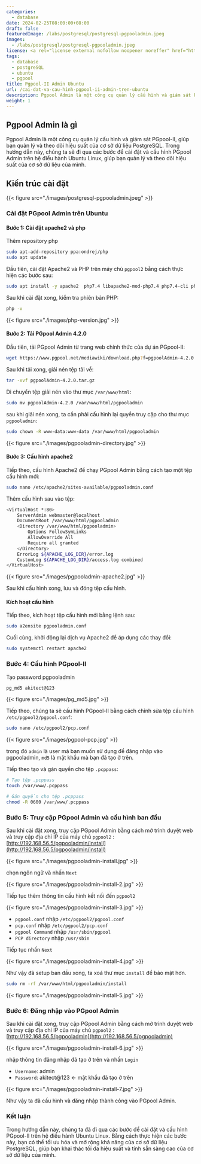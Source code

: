 ```yaml
---
categories:
  - database
date: 2024-02-25T08:00:00+08:00
draft: false
featuredImage: /labs/postgresql/postgresql-pgpooladmin.jpeg
images:
  - /labs/postgresql/postgresql-pgpooladmin.jpeg
license: <a rel="license external nofollow noopener noreffer" href="https://creativecommons.org/licenses/by-nc/4.0/" target="_blank">CC BY-NC 4.0</a>
tags:
  - database
  - postgreSQL
  - ubuntu
  - pgpool
title: Pgpool-II Admin Ubuntu 
url: /cai-dat-va-cau-hinh-pgpool-ii-admin-tren-ubuntu
description: Pgpool Admin là một công cụ quản lý cấu hình và giám sát PGpool-II, giúp bạn quản lý và theo dõi hiệu suất của cơ sở dữ liệu PostgreSQL. Trong hướng dẫn này, chúng ta sẽ đi qua các bước để cài đặt và cấu hình PGpool Admin trên hệ điều hành Ubuntu Linux, giúp bạn quản lý và theo dõi hiệu suất của cơ sở dữ liệu của mình.
weight: 1
---
```


## Pgpool Admin là gì

Pgpool Admin là một công cụ quản lý cấu hình và giám sát PGpool-II, giúp bạn quản lý và theo dõi hiệu suất của cơ sở dữ liệu PostgreSQL. Trong hướng dẫn này, chúng ta sẽ đi qua các bước để cài đặt và cấu hình PGpool Admin trên hệ điều hành Ubuntu Linux, giúp bạn quản lý và theo dõi hiệu suất của cơ sở dữ liệu của mình.

## Kiến trúc cài đặt

{{< figure src="./images/postgresql-pgpooladmin.jpeg" >}}

### Cài đặt PGpool Admin trên Ubuntu

#### Bước 1: Cài đặt apache2 và php

Thêm repository php

```bash
sudo apt-add-repository ppa:ondrej/php
sudo apt update
```

Đầu tiên, cài đặt Apache2 và PHP trên máy chủ `pgpool2` bằng cách thực hiện các bước sau:

```bash
sudo apt install -y apache2  php7.4 libapache2-mod-php7.4 php7.4-cli php7.4-common php7.4-pgsql 
```

Sau khi cài đặt xong, kiểm tra phiên bản PHP:

```bash
php -v
```

{{< figure src="./images/php-version.jpg" >}}

#### Bước 2: Tải PGpool Admin 4.2.0

Đầu tiên, tải PGpool Admin từ trang web chính thức của dự án PGpool-II:

```bash
wget https://www.pgpool.net/mediawiki/download.php?f=pgpoolAdmin-4.2.0.tar.gz -O pgpoolAdmin-4.2.0.tar.gz
```

Sau khi tải xong, giải nén tệp tải về:

```bash
tar -xvf pgpoolAdmin-4.2.0.tar.gz
```

Di chuyển tệp giải nén vào thư mục `/var/www/html`:

```bash
sudo mv pgpoolAdmin-4.2.0 /var/www/html/pgpooladmin
```

sau khi giải nén xong, ta cần phải cấu hình lại quyền truy cập cho thư mục `pgpooladmin`:

```bash
sudo chown -R www-data:www-data /var/www/html/pgpooladmin
```

{{< figure src="./images/pgpooladmin-directory.jpg" >}}

#### Bước 3: Cấu hình apache2

Tiếp theo, cấu hình Apache2 để chạy PGpool Admin bằng cách tạo một tệp cấu hình mới:

```bash
sudo nano /etc/apache2/sites-available/pgpooladmin.conf
```

Thêm cấu hình sau vào tệp:

```bash
<VirtualHost *:80>
    ServerAdmin webmaster@localhost
    DocumentRoot /var/www/html/pgpooladmin
    <Directory /var/www/html/pgpooladmin>
        Options FollowSymLinks
        AllowOverride All
        Require all granted
    </Directory>
    ErrorLog ${APACHE_LOG_DIR}/error.log
    CustomLog ${APACHE_LOG_DIR}/access.log combined
</VirtualHost>
```

{{< figure src="./images/pgpooladmin-apache2.jpg" >}}

Sau khi cấu hình xong, lưu và đóng tệp cấu hình.

#### Kích hoạt cấu hình

Tiếp theo, kích hoạt tệp cấu hình mới bằng lệnh sau:

```bash
sudo a2ensite pgpooladmin.conf
```

Cuối cùng, khởi động lại dịch vụ Apache2 để áp dụng các thay đổi:

```bash
sudo systemctl restart apache2
```

### Bước 4: Cấu hình PGpool-II

Tạo password pgpooladmin

```bash
pg_md5 akitect@123
```

{{< figure src="./images/pg_md5.jpg" >}}

Tiếp theo, chúng ta sẽ cấu hình PGpool-II bằng cách chỉnh sửa tệp cấu hình `/etc/pgpool2/pgpool.conf`:

```bash
sudo nano /etc/pgpool2/pcp.conf
```

{{< figure src="./images/pgpool-pcp.jpg" >}}

trong đó `admin` là user mà bạn muốn sử dụng để đăng nhập vào pgpooladmin, `md5` là mật khẩu mà bạn đã tạo ở trên.

Tiếp theo tạo và gán quyền cho tệp `.pcppass`:

```bash
# Tạo tệp .pcppass
touch /var/www/.pcppass

# Gán quyền cho tệp .pcppass
chmod -R 0600 /var/www/.pcppass 
```

### Bước 5: Truy cập PGpool Admin và cấu hình ban đầu

Sau khi cài đặt xong, truy cập PGpool Admin bằng cách mở trình duyệt web và truy cập địa chỉ IP của máy chủ `pgpool2` : [http://192.168.56.5/pgpooladmin/install](http://192.168.56.5/pgpooladmin/install)

{{< figure src="./images/pgpooladmin-install.jpg" >}}

chọn ngôn ngữ và nhấn `Next`

{{< figure src="./images/pgpooladmin-install-2.jpg" >}}

Tiếp tục thêm thông tin cấu hình kết nối đến `pgpool2`

{{< figure src="./images/pgpooladmin-install-3.jpg" >}}

- `pgpool.conf` nhập `/etc/pgpool2/pgpool.conf`
- `pcp.conf` nhập `/etc/pgpool2/pcp.conf`
- `pgpool Command` nhập `/usr/sbin/pgpool`
- `PCP directory` nhập `/usr/sbin`

Tiếp tục nhấn `Next`

{{< figure src="./images/pgpooladmin-install-4.jpg" >}}

Như vậy đã setup ban đầu xong, ta xoá thư mục `install` để bảo mật hơn.

```bash
sudo rm -rf /var/www/html/pgpooladmin/install
```

{{< figure src="./images/pgpooladmin-install-5.jpg" >}}

### Bước 6: Đăng nhập vào PGpool Admin

Sau khi cài đặt xong, truy cập PGpool Admin bằng cách mở trình duyệt web và truy cập địa chỉ IP của máy chủ `pgpool2` : [http://192.168.56.5/pgpooladmin](http://192.168.56.5/pgpooladmin)

{{< figure src="./images/pgpooladmin-install-6.jpg" >}}

nhập thông tin đăng nhập đã tạo ở trên và nhấn `Login`

- `Username`: admin
- `Password`: akitect@123 <- mật khẩu đã tạo ở trên

{{< figure src="./images/pgpooladmin-install-7.jpg" >}}

Như vậy ta đã cấu hình và đăng nhập thành công vào PGpool Admin.

### Kết luận
Trong hướng dẫn này, chúng ta đã đi qua các bước để cài đặt và cấu hình PGpool-II trên hệ điều hành Ubuntu Linux. Bằng cách thực hiện các bước này, bạn có thể tối ưu hóa và mở rộng khả năng của cơ sở dữ liệu PostgreSQL, giúp bạn khai thác tối đa hiệu suất và tính sẵn sàng cao của cơ sở dữ liệu của mình.